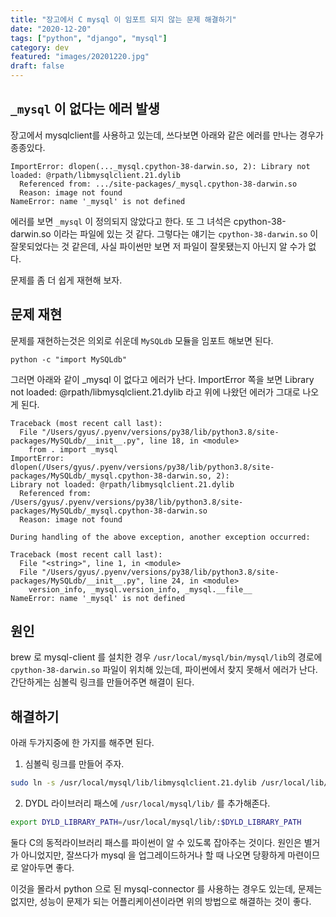 ```yaml
---
title: "장고에서 C mysql 이 임포트 되지 않는 문제 해결하기"
date: "2020-12-20"
tags: ["python", "django", "mysql"]
category: dev
featured: "images/20201220.jpg"
draft: false
---
```


## `_mysql` 이 없다는 에러 발생

장고에서 mysqlclient를 사용하고 있는데, 쓰다보면 아래와 같은 에러를 만나는 경우가 종종있다.

```
ImportError: dlopen(..._mysql.cpython-38-darwin.so, 2): Library not loaded: @rpath/libmysqlclient.21.dylib
  Referenced from: .../site-packages/_mysql.cpython-38-darwin.so
  Reason: image not found
NameError: name '_mysql' is not defined
```

에러를 보면 `_mysql` 이 정의되지 않았다고 한다.
또 그 녀석은 cpython-38-darwin.so 이라는 파일에 있는 것 같다. 그렇다는 얘기는 `cpython-38-darwin.so` 이 잘못되었다는 것 같은데, 사실 파이썬만 보면 저 파일이 잘못됐는지 아닌지 알 수가 없다.

문제를 좀 더 쉽게 재현해 보자.

## 문제 재현

문제를 재현하는것은 의외로 쉬운데 `MySQLdb` 모듈을 임포트 해보면 된다.

```
python -c "import MySQLdb"
```

그러면 아래와 같이 \_mysql 이 없다고 에러가 난다. ImportError 쪽을 보면 Library not loaded: @rpath/libmysqlclient.21.dylib 라고 위에 나왔던 에러가 그대로 나오게 된다.

```
Traceback (most recent call last):
  File "/Users/gyus/.pyenv/versions/py38/lib/python3.8/site-packages/MySQLdb/__init__.py", line 18, in <module>
    from . import _mysql
ImportError: dlopen(/Users/gyus/.pyenv/versions/py38/lib/python3.8/site-packages/MySQLdb/_mysql.cpython-38-darwin.so, 2):
Library not loaded: @rpath/libmysqlclient.21.dylib
  Referenced from: /Users/gyus/.pyenv/versions/py38/lib/python3.8/site-packages/MySQLdb/_mysql.cpython-38-darwin.so
  Reason: image not found

During handling of the above exception, another exception occurred:

Traceback (most recent call last):
  File "<string>", line 1, in <module>
  File "/Users/gyus/.pyenv/versions/py38/lib/python3.8/site-packages/MySQLdb/__init__.py", line 24, in <module>
    version_info, _mysql.version_info, _mysql.__file__
NameError: name '_mysql' is not defined
```

## 원인

brew 로 mysql-client 를 설치한 경우 `/usr/local/mysql/bin/mysql/lib`의 경로에 `cpython-38-darwin.so` 파일이 위치해 있는데, 파이썬에서 찾지 못해서 에러가 난다. 간단하게는 심볼릭 링크를 만들어주면 해결이 된다.

## 해결하기

아래 두가지중에 한 가지를 해주면 된다.

1. 심볼릭 링크를 만들어 주자.

```bash
sudo ln -s /usr/local/mysql/lib/libmysqlclient.21.dylib /usr/local/lib/libmysqlclient.21.dylib
```

2. DYDL 라이브러리 패스에 `/usr/local/mysql/lib/` 를 추가해존다.

```bash
export DYLD_LIBRARY_PATH=/usr/local/mysql/lib/:$DYLD_LIBRARY_PATH
```

둘다 C의 동적라이브러리 패스를 파이썬이 알 수 있도록 잡아주는 것이다. 원인은 별거가 아니었지만, 잘쓰다가 mysql 을 업그레이드하거나 할 때 나오면 당황하게 마련이므로 알아두면 좋다.

이것을 몰라서 python 으로 된 mysql-connector 를 사용하는 경우도 있는데, 문제는 없지만, 성능이 문제가 되는 어플리케이션이라면 위의 방법으로 해결하는 것이 좋다.
